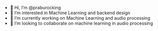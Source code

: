 - 👋 Hi, I’m @praburocking
- 👀 I’m interested in Machine Learning and backend design
- 🌱 I’m currently working on Machine Learning and audio processing
- 💞️ I’m looking to collaborate on machine learning in audio processing

<!---
praburocking/praburocking is a ✨ special ✨ repository because its `README.md` (this file) appears on your GitHub profile.
You can click the Preview link to take a look at your changes.
--->
